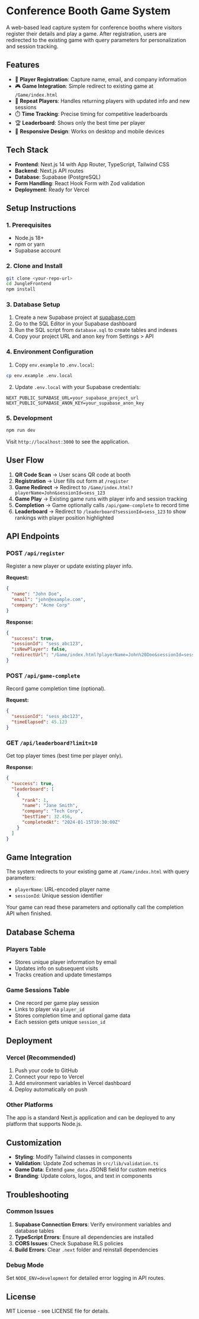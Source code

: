 # Conference Booth Game System

A web-based lead capture system for conference booths where visitors register their details and play a game. After registration, users are redirected to the existing game with query parameters for personalization and session tracking.

## Features

- 📝 **Player Registration**: Capture name, email, and company information
- 🎮 **Game Integration**: Simple redirect to existing game at `/Game/index.html`
- 🔄 **Repeat Players**: Handles returning players with updated info and new sessions
- ⏱️ **Time Tracking**: Precise timing for competitive leaderboards
- 🏆 **Leaderboard**: Shows only the best time per player
- 📱 **Responsive Design**: Works on desktop and mobile devices

## Tech Stack

- **Frontend**: Next.js 14 with App Router, TypeScript, Tailwind CSS
- **Backend**: Next.js API routes
- **Database**: Supabase (PostgreSQL)
- **Form Handling**: React Hook Form with Zod validation
- **Deployment**: Ready for Vercel

## Setup Instructions

### 1. Prerequisites

- Node.js 18+ 
- npm or yarn
- Supabase account

### 2. Clone and Install

```bash
git clone <your-repo-url>
cd JungleFrontend
npm install
```

### 3. Database Setup

1. Create a new Supabase project at [supabase.com](https://supabase.com)
2. Go to the SQL Editor in your Supabase dashboard
3. Run the SQL script from `database.sql` to create tables and indexes
4. Copy your project URL and anon key from Settings > API

### 4. Environment Configuration

1. Copy `env.example` to `.env.local`:
```bash
cp env.example .env.local
```

2. Update `.env.local` with your Supabase credentials:
```
NEXT_PUBLIC_SUPABASE_URL=your_supabase_project_url
NEXT_PUBLIC_SUPABASE_ANON_KEY=your_supabase_anon_key
```

### 5. Development

```bash
npm run dev
```

Visit `http://localhost:3000` to see the application.

## User Flow

1. **QR Code Scan** → User scans QR code at booth
2. **Registration** → User fills out form at `/register`
3. **Game Redirect** → Redirect to `/Game/index.html?playerName=John&sessionId=sess_123`
4. **Game Play** → Existing game runs with player info and session tracking
5. **Completion** → Game optionally calls `/api/game-complete` to record time
6. **Leaderboard** → Redirect to `/leaderboard?sessionId=sess_123` to show rankings with player position highlighted

## API Endpoints

### POST `/api/register`
Register a new player or update existing player info.

**Request:**
```json
{
  "name": "John Doe",
  "email": "john@example.com",
  "company": "Acme Corp"
}
```

**Response:**
```json
{
  "success": true,
  "sessionId": "sess_abc123",
  "isNewPlayer": false,
  "redirectUrl": "/Game/index.html?playerName=John%20Doe&sessionId=sess_abc123"
}
```

### POST `/api/game-complete`
Record game completion time (optional).

**Request:**
```json
{
  "sessionId": "sess_abc123",
  "timeElapsed": 45.123
}
```

### GET `/api/leaderboard?limit=10`
Get top player times (best time per player only).

**Response:**
```json
{
  "success": true,
  "leaderboard": [
    {
      "rank": 1,
      "name": "Jane Smith",
      "company": "Tech Corp",
      "bestTime": 32.456,
      "completedAt": "2024-01-15T10:30:00Z"
    }
  ]
}
```

## Game Integration

The system redirects to your existing game at `/Game/index.html` with query parameters:

- `playerName`: URL-encoded player name
- `sessionId`: Unique session identifier

Your game can read these parameters and optionally call the completion API when finished.

## Database Schema

### Players Table
- Stores unique player information by email
- Updates info on subsequent visits
- Tracks creation and update timestamps

### Game Sessions Table  
- One record per game play session
- Links to player via `player_id`
- Stores completion time and optional game data
- Each session gets unique `session_id`

## Deployment

### Vercel (Recommended)

1. Push your code to GitHub
2. Connect your repo to Vercel
3. Add environment variables in Vercel dashboard
4. Deploy automatically on push

### Other Platforms

The app is a standard Next.js application and can be deployed to any platform that supports Node.js.

## Customization

- **Styling**: Modify Tailwind classes in components
- **Validation**: Update Zod schemas in `src/lib/validation.ts`
- **Game Data**: Extend `game_data` JSONB field for custom metrics
- **Branding**: Update colors, logos, and text in components

## Troubleshooting

### Common Issues

1. **Supabase Connection Errors**: Verify environment variables and database tables
2. **TypeScript Errors**: Ensure all dependencies are installed
3. **CORS Issues**: Check Supabase RLS policies
4. **Build Errors**: Clear `.next` folder and reinstall dependencies

### Debug Mode

Set `NODE_ENV=development` for detailed error logging in API routes.

## License

MIT License - see LICENSE file for details.
